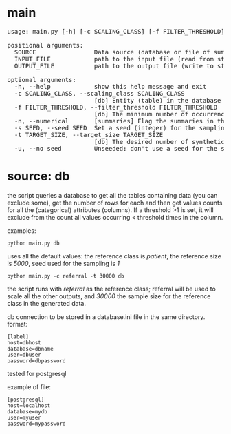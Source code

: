 # main
<pre>
usage: main.py [-h] [-c SCALING_CLASS] [-f FILTER_THRESHOLD] [-n] [-s SEED] [-t TARGET_SIZE] [-u] [SOURCE] [INPUT_FILE] [OUTPUT_FILE]

positional arguments:
  SOURCE                Data source (database or file of summaries stats) to be used to generate a new synthetic data set.[db, summaries] default is summaries.
  INPUT_FILE            path to the input file (read from stdin if omitted)
  OUTPUT_FILE           path to the output file (write to stdout if omitted)

optional arguments:
  -h, --help            show this help message and exit
  -c SCALING_CLASS, --scaling_class SCALING_CLASS
                        [db] Entity (table) in the database used as reference dimension for scaling. Default is patient
  -f FILTER_THRESHOLD, --filter_threshold FILTER_THRESHOLD
                        [db] The minimum number of occurrences for a single value to be used in the generation.Default is 1, i.e. no filtering.
  -n, --numerical       [summaries] Flag the summaries in the input file as numerical (continuous).
  -s SEED, --seed SEED  Set a seed (integer) for the sampling/normal distribution, useful for reproducibility. Default is 1.
  -t TARGET_SIZE, --target_size TARGET_SIZE
                        [db] The desired number of synthetic records for the scaling class/the variables in the summaries.Default is 5000.
  -u, --no_seed         Unseeded: don't use a seed for the sampling.
</pre>



# source: db

the script queries a database to get all the tables containing data (you can exclude some), get the number of rows for each and then get values counts for all the (categorical) attributes (columns).
If a threshold >1 is set, it will exclude from the count all values occurring < threshold times in the column.


examples:


``
python main.py db
``

uses all the default values: the reference class is <i>patient</i>, the reference size is <i>5000</i>, seed used for the sampling is <i>1</i>

``
python main.py -c referral -t 30000 db
``

the script runs with <i>referral</i> as the reference class; referral will be used to scale all the other outputs, and <i>30000</i> the sample size for the reference class in the generated data.


db connection to be stored in a database.ini file in the same directory.
format:

```
[label]
host=dbhost
database=dbname
user=dbuser
password=dbpassword
```
tested for postgresql

example of file:
```
[postgresql]
host=localhost
database=mydb
user=myuser
password=mypassword
```
